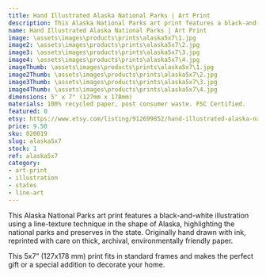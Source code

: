 ```yaml
---
title: Hand Illustrated Alaska National Parks | Art Print
description: This Alaska National Parks art print features a black-and-white illustration using a line-texture technique in the shape of Alaska, highlighting the national parks and preserves in the state. Originally hand drawn with ink, reprinted with care on thick, archival, environmentally friendly paper.
name: Hand Illustrated Alaska National Parks | Art Print
image: \assets\images\products\prints\alaska5x7\1.jpg
image2: \assets\images\products\prints\alaska5x7\2.jpg
image3: \assets\images\products\prints\alaska5x7\3.jpg
image4: \assets\images\products\prints\alaska5x7\4.jpg
imageThumb: \assets\images\products\prints\alaska5x7\1.jpg
image2Thumb: \assets\images\products\prints\alaska5x7\2.jpg
image3Thumb: \assets\images\products\prints\alaska5x7\3.jpg
image4Thumb: \assets\images\products\prints\alaska5x7\4.jpg
dimensions: 5" x 7" (127mm x 178mm)
materials: 100% recycled paper, post consumer waste. FSC Certified.
featured: 0
etsy: https://www.etsy.com/listing/912699852/hand-illustrated-alaska-national-parks
price: 9.50
sku: 020019
slug: alaska5x7
stock: 1
ref: alaska5x7
category:
- art-print
- illustration
- states
- line-art
---
```

This Alaska National Parks art print features a black-and-white illustration using a line-texture technique in the shape of Alaska, highlighting the national parks and preserves in the state. Originally hand drawn with ink, reprinted with care on thick, archival, environmentally friendly paper.

This 5x7” (127x178 mm) print fits in standard frames and makes the perfect gift or a special addition to decorate your home.
